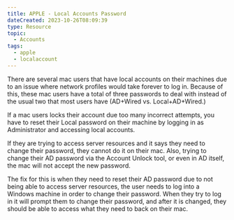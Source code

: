 ```yaml
---
title: APPLE - Local Accounts Password
dateCreated: 2023-10-26T08:09:39
type: Resource
topic:
  - Accounts
tags:
  - apple
  - localaccount
---
```


There are several mac users that have local accounts on their machines due to an issue where network profiles would take forever to log in. Because of this, these mac users have a total of three passwords to deal with instead of the usual two that most users have (AD+Wired vs. Local+AD+Wired.)



If a mac users locks their account due too many incorrect attempts, you have to reset their Local password on their machine by logging in as Administrator and accessing local accounts.



If they are trying to access server resources and it says they need to change their password, they cannot do it on their mac. Also, trying to change their AD password via the Account Unlock tool, or even in AD itself, the mac will not accept the new password.



The fix for this is when they need to reset their AD password due to not being able to access server resources, the user needs to log into a Windows machine in order to change their password. When they try to log in it will prompt them to change their password, and after it is changed, they should be able to access what they need to back on their mac.
